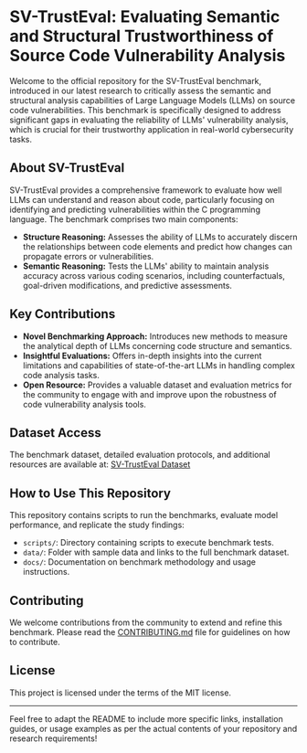 # SV-TrustEval: Evaluating Semantic and Structural Trustworthiness of Source Code Vulnerability Analysis

Welcome to the official repository for the SV-TrustEval benchmark, introduced in our latest research to critically assess the semantic and structural analysis capabilities of Large Language Models (LLMs) on source code vulnerabilities. This benchmark is specifically designed to address significant gaps in evaluating the reliability of LLMs' vulnerability analysis, which is crucial for their trustworthy application in real-world cybersecurity tasks.

## About SV-TrustEval

SV-TrustEval provides a comprehensive framework to evaluate how well LLMs can understand and reason about code, particularly focusing on identifying and predicting vulnerabilities within the C programming language. The benchmark comprises two main components:
- **Structure Reasoning:** Assesses the ability of LLMs to accurately discern the relationships between code elements and predict how changes can propagate errors or vulnerabilities.
- **Semantic Reasoning:** Tests the LLMs' ability to maintain analysis accuracy across various coding scenarios, including counterfactuals, goal-driven modifications, and predictive assessments.

## Key Contributions

- **Novel Benchmarking Approach:** Introduces new methods to measure the analytical depth of LLMs concerning code structure and semantics.
- **Insightful Evaluations:** Offers in-depth insights into the current limitations and capabilities of state-of-the-art LLMs in handling complex code analysis tasks.
- **Open Resource:** Provides a valuable dataset and evaluation metrics for the community to engage with and improve upon the robustness of code vulnerability analysis tools.

## Dataset Access

The benchmark dataset, detailed evaluation protocols, and additional resources are available at: [SV-TrustEval Dataset](https://tinyurl.com/5xmzyerk)

## How to Use This Repository

This repository contains scripts to run the benchmarks, evaluate model performance, and replicate the study findings:
- `scripts/`: Directory containing scripts to execute benchmark tests.
- `data/`: Folder with sample data and links to the full benchmark dataset.
- `docs/`: Documentation on benchmark methodology and usage instructions.

## Contributing

We welcome contributions from the community to extend and refine this benchmark. Please read the [CONTRIBUTING.md](./CONTRIBUTING.md) file for guidelines on how to contribute.

## License

This project is licensed under the terms of the MIT license.

---

Feel free to adapt the README to include more specific links, installation guides, or usage examples as per the actual contents of your repository and research requirements!
